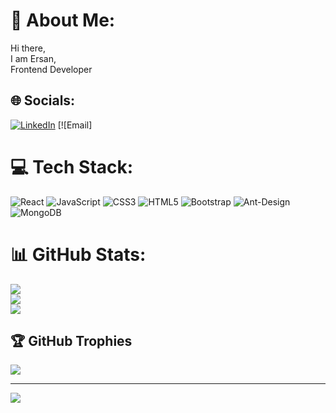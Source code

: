 # 💫 About Me:
Hi there,<br>I am Ersan,<br>Frontend Developer


## 🌐 Socials:
[![LinkedIn](https://img.shields.io/badge/LinkedIn-%230077B5.svg?logo=linkedin&logoColor=white)](https://linkedin.com/in/ersandkc/) 
[![Email]

# 💻 Tech Stack:

![React](https://img.shields.io/badge/react-%2320232a.svg?style=for-the-badge&logo=react&logoColor=%2361DAFB) ![JavaScript](https://img.shields.io/badge/javascript-%23323330.svg?style=for-the-badge&logo=javascript&logoColor=%23F7DF1E) ![CSS3](https://img.shields.io/badge/css3-%231572B6.svg?style=for-the-badge&logo=css3&logoColor=white) ![HTML5](https://img.shields.io/badge/html5-%23E34F26.svg?style=for-the-badge&logo=html5&logoColor=white)     ![Bootstrap](https://img.shields.io/badge/bootstrap-%23563D7C.svg?style=for-the-badge&logo=bootstrap&logoColor=white) ![Ant-Design](https://img.shields.io/badge/-AntDesign-%230170FE?style=for-the-badge&logo=ant-design&logoColor=white) ![MongoDB](https://img.shields.io/badge/MongoDB-%234ea94b.svg?style=for-the-badge&logo=mongodb&logoColor=white)  
# 📊 GitHub Stats:
![](https://github-readme-stats.vercel.app/api?username=ErsanDkc&theme=radical&hide_border=true&include_all_commits=false&count_private=false)<br/>
![](https://github-readme-streak-stats.herokuapp.com/?user=ErsanDkc&theme=radical&hide_border=true)<br/>
![](https://github-readme-stats.vercel.app/api/top-langs/?username=ErsanDkc&theme=radical&hide_border=true&include_all_commits=false&count_private=false&layout=compact)

## 🏆 GitHub Trophies
![](https://github-profile-trophy.vercel.app/?username=ErsanDkc&theme=radical&no-frame=false&no-bg=true&margin-w=4)

---
[![](https://visitcount.itsvg.in/api?id=ErsanDkc&icon=0&color=0)](https://visitcount.itsvg.in)

<!-- Proudly created with GPRM ( https://gprm.itsvg.in ) -->
